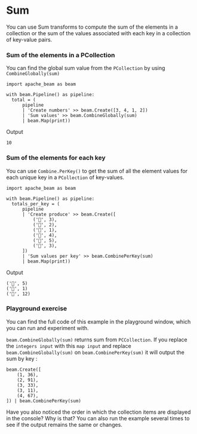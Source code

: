 <!--
Licensed under the Apache License, Version 2.0 (the "License");
you may not use this file except in compliance with the License.
You may obtain a copy of the License at
http://www.apache.org/licenses/LICENSE-2.0
Unless required by applicable law or agreed to in writing, software
distributed under the License is distributed on an "AS IS" BASIS,
WITHOUT WARRANTIES OR CONDITIONS OF ANY KIND, either express or implied.
See the License for the specific language governing permissions and
limitations under the License.
-->

# Sum

You can use Sum transforms to compute the sum of the elements in a collection or the sum of the values associated with each key in a collection of key-value pairs.

### Sum of the elements in a PCollection

You can find the global sum value from the ```PCollection``` by using ```CombineGlobally(sum)```

```
import apache_beam as beam

with beam.Pipeline() as pipeline:
  total = (
      pipeline
      | 'Create numbers' >> beam.Create([3, 4, 1, 2])
      | 'Sum values' >> beam.CombineGlobally(sum)
      | beam.Map(print))
```

Output

```
10
```

### Sum of the elements for each key

You can use ```Combine.PerKey()``` to get the sum of all the element values for each unique key in a ```PCollection``` of key-values.

```
import apache_beam as beam

with beam.Pipeline() as pipeline:
  totals_per_key = (
      pipeline
      | 'Create produce' >> beam.Create([
          ('🥕', 3),
          ('🥕', 2),
          ('🍆', 1),
          ('🍅', 4),
          ('🍅', 5),
          ('🍅', 3),
      ])
      | 'Sum values per key' >> beam.CombinePerKey(sum)
      | beam.Map(print))
```

Output
```
('🥕', 5)
('🍆', 1)
('🍅', 12)
```

### Playground exercise

You can find the full code of this example in the playground window, which you can run and experiment with.


`beam.CombineGlobally(sum)` returns sum from `PCCollection`. If you replace the `integers input` with this `map input` and replace `beam.CombineGlobally(sum)` on `beam.CombinePerKey(sum)` it will output the sum by key :

```
beam.Create([
    (1, 36),
    (2, 91),
    (3, 33),
    (3, 11),
    (4, 67),
]) | beam.CombinePerKey(sum)
```

Have you also noticed the order in which the collection items are displayed in the console? Why is that? You can also run the example several times to see if the output remains the same or changes.